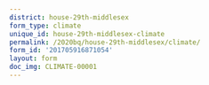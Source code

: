 ```yaml
---
district: house-29th-middlesex
form_type: climate
unique_id: house-29th-middlesex-climate
permalink: /2020bq/house-29th-middlesex/climate/
form_id: '201705916871054'
layout: form
doc_img: CLIMATE-00001
---
```

